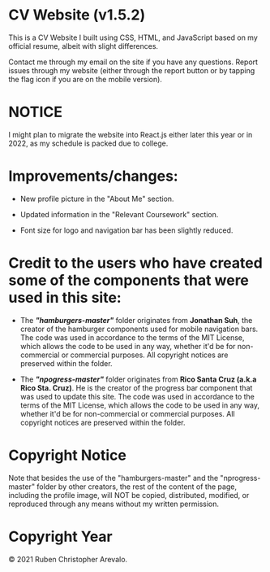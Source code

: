 # CV Website (v1.5.2)
This is a CV Website I built using CSS, HTML, and JavaScript based on my official resume, albeit with slight differences.

Contact me through my email on the site if you have any questions. Report issues through my website (either through the report button or by tapping the flag icon if you are on the mobile version).

# NOTICE
I might plan to migrate the website into React.js either later this year or in 2022, as my schedule is packed due to college.

# Improvements/changes:

* New profile picture in the "About Me" section.

* Updated information in the "Relevant Coursework" section.

* Font size for logo and navigation bar has been slightly reduced.

# Credit to the users who have created some of the components that were used in this site: 

* The _**"hamburgers-master"**_ folder originates from **Jonathan Suh**, the creator of the hamburger components used for mobile navigation bars. The code was used in accordance to the terms of the MIT License, which allows the code to be used in any way, whether it'd be for non-commercial or commercial purposes. All copyright notices are preserved within the folder.

* The _**"npogress-master"**_ folder originates from **Rico Santa Cruz (a.k.a Rico Sta. Cruz)**. He is the creator of the progress bar component that was used to update this site. The code was used in accordance to the terms of the MIT License, which allows the code to be used in any way, whether it'd be for non-commercial or commercial purposes. All copyright notices are preserved within the folder.

# Copyright Notice

Note that besides the use of the "hamburgers-master" and the "nprogress-master" folder by other creators, the rest of the content of the page, including the profile image, will NOT be copied, distributed, modified, or reproduced through any means without my written permission.

# Copyright Year

© 2021 Ruben Christopher Arevalo.
